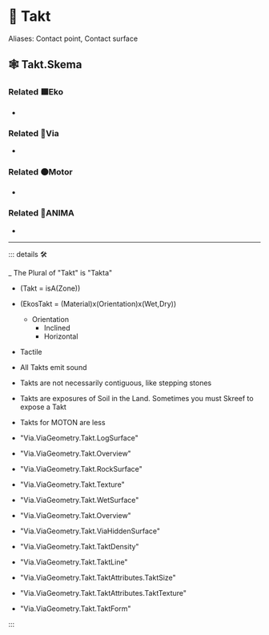 # 🔻 <via>Takt</via>

>

Aliases: Contact point, Contact surface

## 🕸 Takt.Skema

### Related 🟩<ekos>Eko</ekos>

-

### Related 🔻<via>Via</via>

-

### Related 🟠<motor>Motor</motor>

-

### Related 💜<anima>ANIMA</anima>

-

---

<!-- =================================================== -->
<!-- =================================================== -->
<!-- =================================================== -->
<!-- =================================================== -->
<!-- =================================================== -->
::: details 🛠

_ The Plural of "Takt" is "Takta"

- (Takt = isA(Zone))

- (EkosTakt = (Material)x(Orientation)x(Wet,Dry))
    - Orientation
        - Inclined
        - Horizontal

- Tactile
- All Takts emit sound
- Takts are not necessarily contiguous, like stepping stones
- Takts are exposures of Soil in the Land. Sometimes you must Skreef to expose a Takt
- Takts for MOTON are less
- "Via.ViaGeometry.Takt.LogSurface"
- "Via.ViaGeometry.Takt.Overview"
- "Via.ViaGeometry.Takt.RockSurface"
- "Via.ViaGeometry.Takt.Texture"
- "Via.ViaGeometry.Takt.WetSurface"
- "Via.ViaGeometry.Takt.Overview"
- "Via.ViaGeometry.Takt.ViaHiddenSurface"
- "Via.ViaGeometry.Takt.TaktDensity"
- "Via.ViaGeometry.Takt.TaktLine"
- "Via.ViaGeometry.Takt.TaktAttributes.TaktSize"
- "Via.ViaGeometry.Takt.TaktAttributes.TaktTexture"
- "Via.ViaGeometry.Takt.TaktForm"

:::
